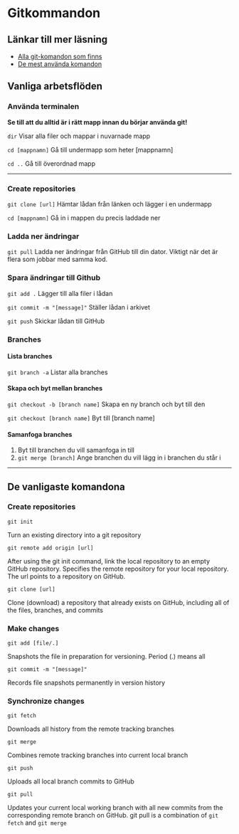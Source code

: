 # Gitkommandon

## Länkar till mer läsning

- [Alla git-komandon som finns](https://git-scm.com/docs/git#_git_commands)
- [De mest använda komandon](https://git-scm.com/docs)

## Vanliga arbetsflöden

### Använda terminalen

**Se till att du alltid är i rätt mapp innan du börjar använda git!**

`dir` Visar alla filer och mappar i nuvarnade mapp

`cd [mappnamn]` Gå till undermapp som heter \[mappnamn\]

`cd ..` Gå till överordnad mapp

---

### Create repositories

`git clone [url]` Hämtar lådan från länken och lägger i en undermapp

`cd [mappnamn]` Gå in i mappen du precis laddade ner

### Ladda ner ändringar

`git pull` Ladda ner ändringar från GitHub till din dator. Viktigt när det är flera som jobbar med samma kod.

### Spara ändringar till Github

`git add .` Lägger till alla filer i lådan

`git commit -m "[message]"` Ställer lådan i arkivet

`git push` Skickar lådan till GitHub

### Branches

#### Lista branches

`git branch -a` Listar alla branches

#### Skapa och byt mellan branches

`git checkout -b [branch name]` Skapa en ny branch och byt till den

`git checkout [branch name]` Byt till [branch name]

#### Samanfoga branches

1.  Byt till branchen du vill samanfoga in till
2.  `git merge [branch]` Ange branchen du vill lägg in i branchen du står i

---

## De vanligaste komandona

### Create repositories

`git init`

Turn an existing directory into a git repository

`git remote add origin [url]`

After using the git init command, link the local repository to an empty GitHub repository. Specifies the remote repository for your local repository. The url points to a repository on GitHub.

`git clone [url]`

Clone (download) a repository that already exists on GitHub, including all of the files, branches, and commits

### Make changes

`git add [file/.]`

Snapshots the file in preparation for versioning. Period (.) means all

`git commit -m "[message]"`

Records file snapshots permanently in version history

### Synchronize changes

`git fetch`

Downloads all history from the remote tracking branches

`git merge`

Combines remote tracking branches into current local branch

`git push`

Uploads all local branch commits to GitHub

`git pull`

Updates your current local working branch with all new commits from the corresponding remote branch on GitHub. git pull is a combination of `git fetch` and `git merge`
